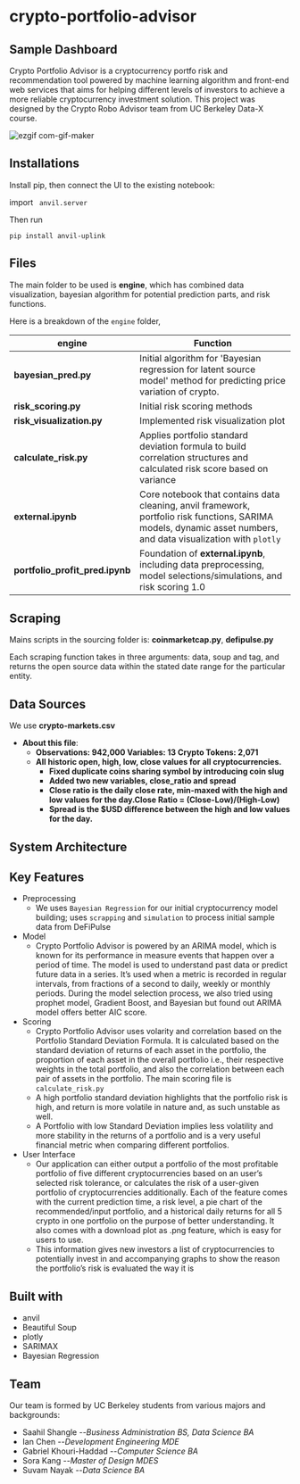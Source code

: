 # crypto-portfolio-advisor
## Sample Dashboard
Crypto Portfolio Advisor is a cryptocurrency portfo risk and recommendation tool powered by machine learning algorithm and front-end web services that aims for helping different levels of investors to achieve a more reliable cryptocurrency investment solution. This project was designed by the Crypto Robo Advisor team from UC Berkeley Data-X course. 

![ezgif com-gif-maker](https://user-images.githubusercontent.com/39391660/144360945-fc017110-767c-4b2b-bb34-068eedb318ce.gif)

## Installations
Install pip, then connect the UI to the existing notebook:

import ``` anvil.server```

Then run

```
pip install anvil-uplink
```


## Files

The main folder to be used is **engine**, which has combined data visualization, bayesian algorithm for potential prediction parts,
and risk functions.

Here is a breakdown of the ```engine``` folder,
<br>


|engine                |Function                                                                             |
|----------------------|-------------------------------------------------------------------------------------|
|**bayesian_pred.py**  |Initial algorithm for 'Bayesian regression for latent source model' method for predicting price variation of crypto.|
|**risk_scoring.py**   |Initial risk scoring methods                                                         |
|**risk_visualization.py**|Implemented risk visualization plot                                               |
|**calculate_risk.py** |Applies portfolio standard deviation formula to build correlation structures and calculated risk score based on variance      |
|**external.ipynb**    |Core notebook that contains data cleaning, anvil framework, portfolio risk functions, SARIMA models, dynamic asset numbers, and data visualization with ```plotly```  |
|**portfolio_profit_pred.ipynb** |Foundation of **external.ipynb**, including data preprocessing, model selections/simulations, and risk scoring 1.0  |

## Scraping

Mains scripts in the sourcing folder is: **coinmarketcap.py**, **defipulse.py**

Each scraping function takes in three arguments: data, soup and tag, and returns the open source data within the stated date range for the particular entity.


## Data Sources

We use **crypto-markets.csv**

- **About this file**:
    - **Observations: 942,000 Variables: 13 Crypto Tokens: 2,071**
    - **All historic open, high, low, close values for all cryptocurrencies.**
        - **Fixed duplicate coins sharing symbol by introducing coin slug**
        - **Added two new variables, close_ratio and spread**
        - **Close ratio is the daily close rate, min-maxed with the high and low values for the day.Close Ratio = (Close-Low)/(High-Low)**
        - **Spread is the $USD difference between the high and low values for the day.**
## System Architecture
## Key Features
- Preprocessing
  - We uses ```Bayesian Regression``` for our initial cryptocurrency model building; uses `scrapping` and `simulation` to process initial sample data from DeFiPulse
- Model
  - Crypto Portfolio Advisor is powered by an ARIMA model, which is known for its performance in measure events that happen over a period of time. The model is used to understand past data or predict future data in a series. It’s used when a metric is recorded in regular intervals, from fractions of a second to daily, weekly or monthly periods. During the model selection process, we also tried using prophet model, Gradient Boost, and Bayesian but found out ARIMA model offers better AIC score.
- Scoring
  - Crypto Portfolio Advisor uses volarity and correlation based on the Portfolio Standard Deviation Formula. It is calculated based on the standard deviation of returns of each asset in the portfolio, the proportion of each asset in the overall portfolio i.e., their respective weights in the total portfolio, and also the correlation between each pair of assets in the portfolio. The main scoring file is ```calculate_risk.py```
  - A high portfolio standard deviation highlights that the portfolio risk is high, and return is more volatile in nature and, as such unstable as well.
  - A Portfolio with low Standard Deviation implies less volatility and more stability in the returns of a portfolio and is a very useful financial metric when comparing different portfolios.
- User Interface
  - Our application can either output a portfolio of the most profitable portfolio of five different cryptocurrencies based on an user’s selected risk tolerance, or calculates the risk of a user-given portfolio of cryptocurrencies additionally. Each of the feature comes with the current prediction time, a risk level, a pie chart of the recommended/input portfolio, and a historical daily returns for all 5 crypto in one portfolio on the purpose of better understanding. It also comes with a download plot as .png feature, which is easy for users to use.
  - This information gives new investors a list of cryptocurrencies to potentially invest in and accompanying graphs to show the reason the portfolio’s risk is evaluated the way it is

## Built with
- anvil
- Beautiful Soup
- plotly
- SARIMAX
- Bayesian Regression

## Team
Our team is formed by UC Berkeley students from various majors and backgrounds:

- Saahil Shangle      --*Business Administration BS, Data Science BA*
- Ian Chen            --*Development Engineering MDE*
- Gabriel Khouri-Haddad       --*Computer Science BA*
- Sora Kang         --*Master of Design MDES*
- Suvam Nayak       --*Data Science BA*
